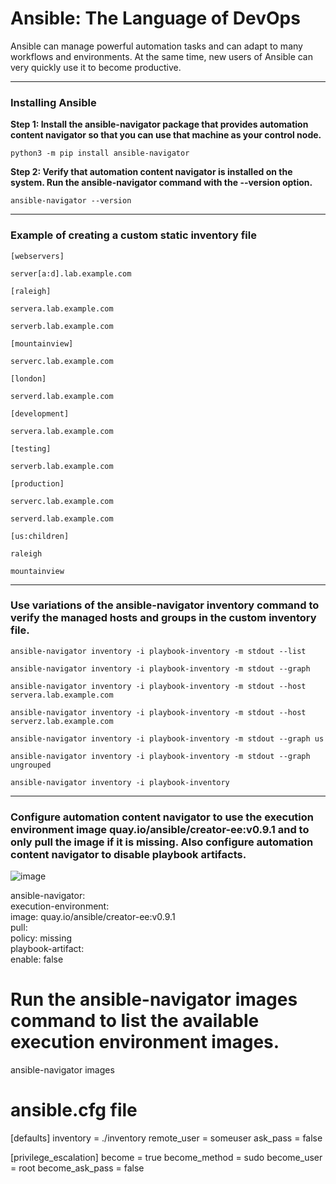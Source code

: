 # Ansible: The Language of DevOps
Ansible can manage powerful automation tasks and can adapt to many workflows and environments. At the same time, new users of Ansible can very quickly use it to become productive.

---

### Installing Ansible 
**Step 1:  Install the ansible-navigator package that provides automation content navigator so that you can use that machine as your control node.**

`python3 -m pip install ansible-navigator`

**Step 2: Verify that automation content navigator is installed on the system. Run the ansible-navigator command with the --version option.**

`ansible-navigator --version`

---

### Example of creating a custom static inventory file

`[webservers]`

`server[a:d].lab.example.com`   

`[raleigh]`

`servera.lab.example.com`

`serverb.lab.example.com`   

`[mountainview]`

`serverc.lab.example.com`

`[london]`

`serverd.lab.example.com`

`[development]`

`servera.lab.example.com`

`[testing]`

`serverb.lab.example.com`

`[production]`

`serverc.lab.example.com`

`serverd.lab.example.com`

`[us:children]`

`raleigh`

`mountainview`

---

### Use variations of the ansible-navigator inventory command to verify the managed hosts and groups in the custom inventory file.

`ansible-navigator inventory -i playbook-inventory -m stdout --list `

`ansible-navigator inventory -i playbook-inventory -m stdout --graph`

`ansible-navigator inventory -i playbook-inventory -m stdout --host servera.lab.example.com`

`ansible-navigator inventory -i playbook-inventory -m stdout --host serverz.lab.example.com`

`ansible-navigator inventory -i playbook-inventory -m stdout --graph us`

`ansible-navigator inventory -i playbook-inventory -m stdout --graph ungrouped`

`ansible-navigator inventory -i playbook-inventory`

---

### Configure automation content navigator to use the execution environment image quay.io/ansible/creator-ee:v0.9.1 and to only pull the image if it is missing. Also configure automation content navigator to disable playbook artifacts.

![image](https://github.com/saurabhkothawade01/ansible-practice-mini-projects/assets/68688738/a11b71be-1897-4464-98ff-893699fd8ade)

ansible-navigator:  
  execution-environment:  
    image: quay.io/ansible/creator-ee:v0.9.1  
    pull:  
      policy: missing  
  playbook-artifact:  
    enable: false  

# Run the ansible-navigator images command to list the available execution environment images.

ansible-navigator images

# ansible.cfg file

[defaults]
inventory = ./inventory
remote_user = someuser
ask_pass = false

[privilege_escalation]
become = true
become_method = sudo
become_user = root
become_ask_pass = false


#
